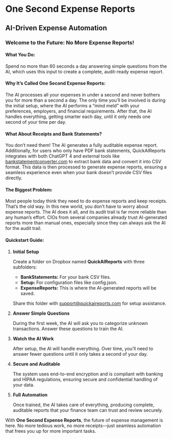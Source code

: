
# One Second Expense Reports
## AI-Driven Expense Automation

### Welcome to the Future: No More Expense Reports!

#### What You Do:

Spend no more than 60 seconds a day answering simple questions from the AI, which uses this input to create a complete, audit-ready expense report.

#### Why It’s Called One Second Expense Reports:

The AI processes all your expenses in under a second and never bothers you for more than a second a day. The only time you’ll be involved is during the initial setup, where the AI performs a “mind meld” with your preferences, employers, and financial requirements. After that, the AI handles everything, getting smarter each day, until it only needs one second of your time per day.

#### What About Receipts and Bank Statements?

You don’t need them! The AI generates a fully auditable expense report. Additionally, for users who only have PDF bank statements, QuickAIReports integrates with both ChatGPT 4 and external tools like [bankstatementconverter.com](https://bankstatementconverter.com) to extract bank data and convert it into CSV format. This data is then processed to generate expense reports, ensuring a seamless experience even when your bank doesn’t provide CSV files directly.

#### The Biggest Problem:

Most people today think they need to do expense reports and keep receipts. That’s the old way. In this new world, you don’t have to worry about expense reports. The AI does it all, and its audit trail is far more reliable than any human’s effort. CIOs from several companies already trust AI-generated reports more than manual ones, especially since they can always ask the AI for the audit trail.

#### Quickstart Guide:

1. **Initial Setup**

   Create a folder on Dropbox named **QuickAIReports** with three subfolders:
   - **BankStatements:** For your bank CSV files.
   - **Setup:** For configuration files like config.json.
   - **ExpenseReports:** This is where the AI-generated reports will be saved.

   Share this folder with support@quickaireports.com for setup assistance.

2. **Answer Simple Questions**

   During the first week, the AI will ask you to categorize unknown transactions. Answer these questions to train the AI.

3. **Watch the AI Work**

   After setup, the AI will handle everything. Over time, you’ll need to answer fewer questions until it only takes a second of your day.

4. **Secure and Auditable**

   The system uses end-to-end encryption and is compliant with banking and HIPAA regulations, ensuring secure and confidential handling of your data.

5. **Full Automation**

   Once trained, the AI takes care of everything, producing complete, auditable reports that your finance team can trust and review securely.

With **One Second Expense Reports**, the future of expense management is here. No more tedious work, no more receipts—just seamless automation that frees you up for more important tasks.
